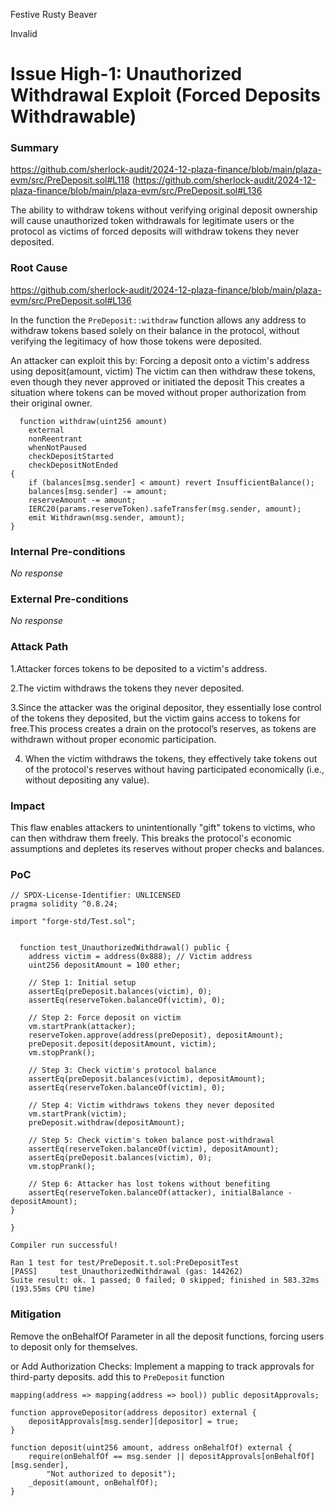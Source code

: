 Festive Rusty Beaver

Invalid

# Issue High-1: Unauthorized Withdrawal Exploit (Forced Deposits Withdrawable)

### Summary

https://github.com/sherlock-audit/2024-12-plaza-finance/blob/main/plaza-evm/src/PreDeposit.sol#L118
(https://github.com/sherlock-audit/2024-12-plaza-finance/blob/main/plaza-evm/src/PreDeposit.sol#L136

The ability to withdraw tokens without verifying original deposit ownership will cause unauthorized token withdrawals for legitimate users or the protocol as victims of forced deposits will withdraw tokens they never deposited.

### Root Cause

https://github.com/sherlock-audit/2024-12-plaza-finance/blob/main/plaza-evm/src/PreDeposit.sol#L136

In the function  the `PreDeposit::withdraw` function allows any address to withdraw tokens based solely on their balance in the protocol, without verifying the legitimacy of how those tokens were deposited. 

An attacker can exploit this by:
Forcing a deposit onto a victim's address using deposit(amount, victim)
The victim can then withdraw these tokens, even though they never approved or initiated the deposit
This creates a situation where tokens can be moved without proper authorization from their original owner.

```solidity
  function withdraw(uint256 amount)
    external
    nonReentrant
    whenNotPaused
    checkDepositStarted
    checkDepositNotEnded
{
    if (balances[msg.sender] < amount) revert InsufficientBalance();
    balances[msg.sender] -= amount;
    reserveAmount -= amount;
    IERC20(params.reserveToken).safeTransfer(msg.sender, amount);
    emit Withdrawn(msg.sender, amount);
}

```

### Internal Pre-conditions

_No response_

### External Pre-conditions

_No response_

### Attack Path

1.Attacker forces tokens to be deposited to a victim's address.

2.The victim withdraws the tokens they never deposited.

3.Since the attacker was the original depositor, they essentially lose control of the tokens they deposited, but the victim gains access to tokens for free.This process creates a drain on the protocol’s reserves, as tokens are withdrawn without proper economic participation.

4. When the victim withdraws the tokens, they effectively take tokens out of the protocol's reserves without having participated economically (i.e., without depositing any value).

### Impact

This  flaw enables attackers to unintentionally "gift" tokens to victims, who can then withdraw them freely. This breaks the protocol's economic assumptions and depletes its reserves without proper checks and balances.

### PoC

```solidity
// SPDX-License-Identifier: UNLICENSED
pragma solidity ^0.8.24;

import "forge-std/Test.sol";


  function test_UnauthorizedWithdrawal() public {
    address victim = address(0x888); // Victim address
    uint256 depositAmount = 100 ether;

    // Step 1: Initial setup
    assertEq(preDeposit.balances(victim), 0);
    assertEq(reserveToken.balanceOf(victim), 0);

    // Step 2: Force deposit on victim
    vm.startPrank(attacker);
    reserveToken.approve(address(preDeposit), depositAmount);
    preDeposit.deposit(depositAmount, victim);
    vm.stopPrank();

    // Step 3: Check victim's protocol balance
    assertEq(preDeposit.balances(victim), depositAmount);
    assertEq(reserveToken.balanceOf(victim), 0);

    // Step 4: Victim withdraws tokens they never deposited
    vm.startPrank(victim);
    preDeposit.withdraw(depositAmount);

    // Step 5: Check victim's token balance post-withdrawal
    assertEq(reserveToken.balanceOf(victim), depositAmount);
    assertEq(preDeposit.balances(victim), 0);
    vm.stopPrank();

    // Step 6: Attacker has lost tokens without benefiting
    assertEq(reserveToken.balanceOf(attacker), initialBalance - depositAmount);
}

}

Compiler run successful!

Ran 1 test for test/PreDeposit.t.sol:PreDepositTest
[PASS]     test_UnauthorizedWithdrawal (gas: 144262)
Suite result: ok. 1 passed; 0 failed; 0 skipped; finished in 583.32ms (193.55ms CPU time)
```


### Mitigation


Remove the onBehalfOf Parameter in  all the deposit functions, forcing users to deposit only for themselves.

or 
Add Authorization Checks: Implement a mapping to track approvals for third-party deposits.
add this to `PreDeposit` function 

```solidity
mapping(address => mapping(address => bool)) public depositApprovals;

function approveDepositor(address depositor) external {
    depositApprovals[msg.sender][depositor] = true;
}

function deposit(uint256 amount, address onBehalfOf) external {
    require(onBehalfOf == msg.sender || depositApprovals[onBehalfOf][msg.sender], 
        "Not authorized to deposit");
    _deposit(amount, onBehalfOf);
}


```